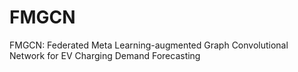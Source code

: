 # FMGCN
FMGCN: Federated Meta Learning-augmented Graph Convolutional Network for EV Charging Demand Forecasting
